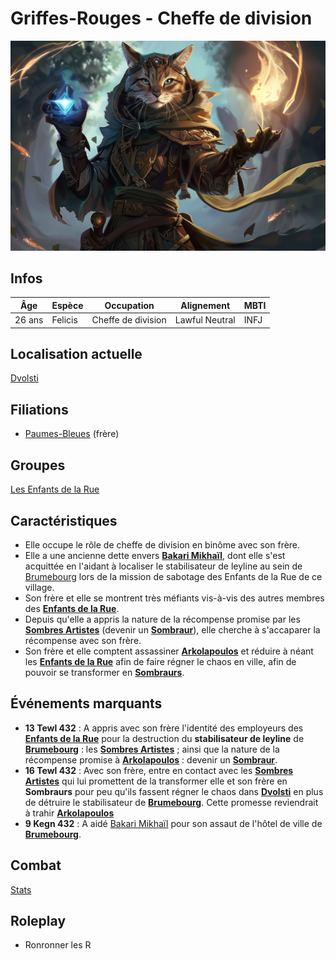 # Griffes-Rouges - Cheffe de division
![Griffes-Rouges](../../../_images/griffes_rouges.webp)

## Infos 
| Âge | Espèce | Occupation | Alignement | MBTI |
| --- | ------ | ---------- | ---------- | ---- |
| 26 ans | Felicis | Cheffe de division | Lawful Neutral | INFJ |

## Localisation actuelle
[Dvolsti](../../VILLES/Dvolsti.md)

## Filiations
* [Paumes-Bleues](./Paumes_Bleues.md) (frère)

## Groupes 
[Les Enfants de la Rue](./_Organisation.md)

## Caractéristiques
* Elle occupe le rôle de cheffe de division en  binôme avec son frère.
* Elle a une ancienne dette envers [**Bakari Mikhaïl**](./Bakari_Mikhail.md), dont elle s'est acquittée en l'aidant à localiser le stabilisateur de leyline au sein de [Brumebourg](../../VILLES/Brumebourg.md) lors de la mission de sabotage des Enfants de la Rue de ce village.
* Son frère et elle se montrent très méfiants vis-à-vis des autres membres des [**Enfants de la Rue**](../../VILLES/Dvolsti.md#les-enfants-de-la-rue).
* Depuis qu'elle a appris la nature de la récompense promise par les [**Sombres Artistes**](../../VILLES/Rovtal.md#les-sombres-artistes) (devenir un [**Sombraur**](../../ESPECES/Especes_Magiques.md#sombraur)), elle cherche à s'accaparer la récompense avec son frère. 
* Son frère et elle comptent assassiner [**Arkolapoulos**](./Arkolapoulos_Prunos.md) et réduire à néant les [**Enfants de la Rue**](../../VILLES/Dvolsti.md#les-enfants-de-la-rue) afin de faire régner le chaos en ville, afin de pouvoir se transformer en [**Sombraurs**](../../ESPECES/Especes_Magiques.md#sombraur).

## Événements marquants
* **13 Tewl 432** : A appris avec son frère l'identité des employeurs des [**Enfants de la Rue**](../../VILLES/Dvolsti.md#les-enfants-de-la-rue) pour la destruction du **stabilisateur de leyline** de [**Brumebourg**](../../VILLES/Brumebourg.md) : les [**Sombres Artistes**](../../VILLES/Rovtal.md#les-sombres-artistes) ; ainsi que la nature de la récompense promise à [**Arkolapoulos**](./Arkolapoulos_Prunos.md) : devenir un [**Sombraur**](../../ESPECES/Especes_Magiques.md#sombraur).
* **16 Tewl 432** : Avec son frère, entre en contact avec les [**Sombres Artistes**](../../VILLES/Rovtal.md#les-sombres-artistes) qui lui promettent de la transformer elle et son frère en **Sombraurs** pour peu qu'ils fassent régner le chaos dans [**Dvolsti**](../../VILLES/Dvolsti.md) en plus de détruire le stabilisateur de [**Brumebourg**](../../VILLES/Brumebourg.md). Cette promesse reviendrait à trahir [**Arkolapoulos**](./Arkolapoulos_Prunos.md)
* **9 Kegn 432** : A aidé [Bakari Mikhaïl](./Bakari_Mikhail.md) pour son assaut de l'hôtel de ville de [**Brumebourg**](../../VILLES/Brumebourg.md).

## Combat
[Stats](../../../STAT_BLOCKS/PERSONNAGES/GriffeRouges.md)

## Roleplay 
* Ronronner les R